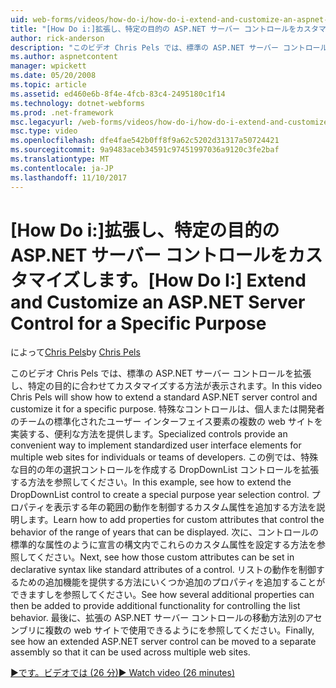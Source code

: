 ```yaml
---
uid: web-forms/videos/how-do-i/how-do-i-extend-and-customize-an-aspnet-server-control-for-a-specific-purpose
title: "[How Do i:]拡張し、特定の目的の ASP.NET サーバー コントロールをカスタマイズする |Microsoft ドキュメント"
author: rick-anderson
description: "このビデオ Chris Pels では、標準の ASP.NET サーバー コントロールを拡張し、特定の目的に合わせてカスタマイズする方法が表示されます。 特殊なコントロールは、c を提供しています."
ms.author: aspnetcontent
manager: wpickett
ms.date: 05/20/2008
ms.topic: article
ms.assetid: ed460e6b-8f4e-4fcb-83c4-2495180c1f14
ms.technology: dotnet-webforms
ms.prod: .net-framework
msc.legacyurl: /web-forms/videos/how-do-i/how-do-i-extend-and-customize-an-aspnet-server-control-for-a-specific-purpose
msc.type: video
ms.openlocfilehash: dfe4fae542b0ff8f9a62c5202d31317a50724421
ms.sourcegitcommit: 9a9483aceb34591c97451997036a9120c3fe2baf
ms.translationtype: MT
ms.contentlocale: ja-JP
ms.lasthandoff: 11/10/2017
---
```

<a name="how-do-i-extend-and-customize-an-aspnet-server-control-for-a-specific-purpose"></a><span data-ttu-id="6582a-104">[How Do i:]拡張し、特定の目的の ASP.NET サーバー コントロールをカスタマイズします。</span><span class="sxs-lookup"><span data-stu-id="6582a-104">[How Do I:] Extend and Customize an ASP.NET Server Control for a Specific Purpose</span></span>
====================
<span data-ttu-id="6582a-105">によって[Chris Pels](https://twitter.com/chrispels)</span><span class="sxs-lookup"><span data-stu-id="6582a-105">by [Chris Pels](https://twitter.com/chrispels)</span></span>

<span data-ttu-id="6582a-106">このビデオ Chris Pels では、標準の ASP.NET サーバー コントロールを拡張し、特定の目的に合わせてカスタマイズする方法が表示されます。</span><span class="sxs-lookup"><span data-stu-id="6582a-106">In this video Chris Pels will show how to extend a standard ASP.NET server control and customize it for a specific purpose.</span></span> <span data-ttu-id="6582a-107">特殊なコントロールは、個人または開発者のチームの標準化されたユーザー インターフェイス要素の複数の web サイトを実装する、便利な方法を提供します。</span><span class="sxs-lookup"><span data-stu-id="6582a-107">Specialized controls provide an convenient way to implement standardized user interface elements for multiple web sites for individuals or teams of developers.</span></span> <span data-ttu-id="6582a-108">この例では、特殊な目的の年の選択コントロールを作成する DropDownList コントロールを拡張する方法を参照してください。</span><span class="sxs-lookup"><span data-stu-id="6582a-108">In this example, see how to extend the DropDownList control to create a special purpose year selection control.</span></span> <span data-ttu-id="6582a-109">プロパティを表示する年の範囲の動作を制御するカスタム属性を追加する方法を説明します。</span><span class="sxs-lookup"><span data-stu-id="6582a-109">Learn how to add properties for custom attributes that control the behavior of the range of years that can be displayed.</span></span> <span data-ttu-id="6582a-110">次に、コントロールの標準的な属性のように宣言の構文内でこれらのカスタム属性を設定する方法を参照してください。</span><span class="sxs-lookup"><span data-stu-id="6582a-110">Next, see how those custom attributes can be set in declarative syntax like standard attributes of a control.</span></span> <span data-ttu-id="6582a-111">リストの動作を制御するための追加機能を提供する方法にいくつか追加のプロパティを追加することができますしを参照してください。</span><span class="sxs-lookup"><span data-stu-id="6582a-111">See how several additional properties can then be added to provide additional functionality for controlling the list behavior.</span></span> <span data-ttu-id="6582a-112">最後に、拡張の ASP.NET サーバー コントロールの移動方法別のアセンブリに複数の web サイトで使用できるようにを参照してください。</span><span class="sxs-lookup"><span data-stu-id="6582a-112">Finally, see how an extended ASP.NET server control can be moved to a separate assembly so that it can be used across multiple web sites.</span></span>

[<span data-ttu-id="6582a-113">&#9654;です。ビデオでは (26 分)</span><span class="sxs-lookup"><span data-stu-id="6582a-113">&#9654; Watch video (26 minutes)</span></span>](https://channel9.msdn.com/Blogs/ASP-NET-Site-Videos/how-do-i-extend-and-customize-an-aspnet-server-control-for-a-specific-purpose)
